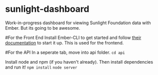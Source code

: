 sunlight-dashboard
==================

Work-in-progress dashboard for viewing Sunlight Foundation data with Ember.
But its going to be awesome.

#For the Front End
Install Ember-CLI to get started and follow [their documentation](http://iamstef.net/ember-cli/) to start it up.  This is used for the frontend.

#For the API
In a seperate tab, move into api folder.
`cd api`

Install node and npm (if you haven't already).  Then install dependencies and run it!
`npm install`
`node server`



